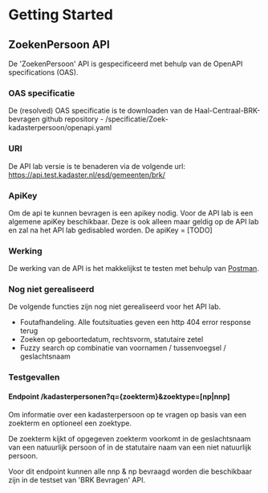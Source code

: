 # Getting Started

## ZoekenPersoon API
De 'ZoekenPersoon' API is gespecificeerd met behulp van de OpenAPI specifications (OAS).

### OAS specificatie
De (resolved) OAS specificatie is te downloaden van de Haal-Centraal-BRK-bevragen github repository - /specificatie/Zoek-kadasterpersoon/openapi.yaml

### URI
De API lab versie is te benaderen via de volgende url: https://api.test.kadaster.nl/esd/gemeenten/brk/

### ApiKey
Om de api te kunnen bevragen is een apikey nodig. Voor de API lab is een algemene apiKey beschikbaar. Deze is ook alleen maar geldig op de API lab en zal na het API lab gedisabled worden.
De apiKey = [TODO]

### Werking
De werking van de API is het makkelijkst te testen met behulp van [Postman](https://www.getpostman.com/).

### Nog niet gerealiseerd
De volgende functies zijn nog niet gerealiseerd voor het API lab.
- Foutafhandeling. Alle foutsituaties geven een http 404 error response terug
- Zoeken op geboortedatum, rechtsvorm, statutaire zetel
- Fuzzy search op combinatie van voornamen / tussenvoegsel / geslachtsnaam

### Testgevallen

#### Endpoint /kadasterpersonen?q={zoekterm}&zoektype=[np|nnp]
Om informatie over een kadasterpersoon op te vragen op basis van een zoekterm en optioneel een zoektype. 

De zoekterm kijkt of opgegeven zoekterm voorkomt in de geslachtsnaam van een natuurlijk persoon of 
in de statutaire naam van een niet natuurlijk persoon.

Voor dit endpoint kunnen alle nnp & np bevraagd worden die beschikbaar zijn in de testset van 'BRK Bevragen' API.
 